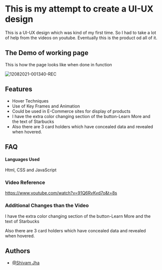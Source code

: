 
# This is my attempt to create a UI-UX design 

This is a UI-UX design which was kind of my first time. So I had to take a lot of help from the videos on youtube. Eventually this is the product od all of it.
## The Demo of working page

This is how the page looks like when done in function

![12082021-001340-REC](https://user-images.githubusercontent.com/71783722/129085804-2b9400fe-688c-43a7-ae1e-47380f69bcfa.gif)

## Features

- Hover Techniques 
- Use of Key Frames and Animation
- Could be used in E-Commerce sites for display of products
- I have the extra color changing section of the button-Learn More and the text of Starbucks
- Also there are 3 card holders which have concealed data and revealed when hovered.



  
## FAQ

#### Languages Used

Html, CSS and JavaScript

### Video Reference

https://www.youtube.com/watch?v=91Q6RvKvd7o&t=8s

### Additional Changes than the Video

I have the extra color changing section of the button-Learn More and the text of Starbucks

Also there are 3 card holders which have concealed data and revealed when hovered.
## Authors

- [@Shivam Jha](https://github.com/shivam-jha2712)

  